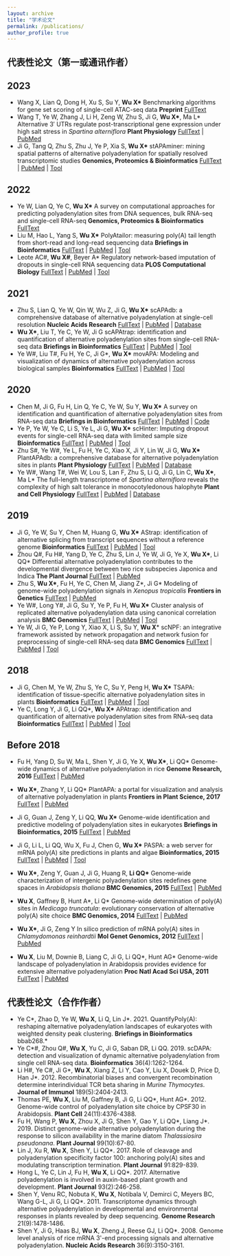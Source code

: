 ```yaml
---
layout: archive
title: "学术论文"
permalink: /publications/
author_profile: true
---
```


## 代表性论文（第一或通讯作者）

## 2023

- Wang X, Lian Q, Dong H, Xu S, Su Y, **Wu X\***
  Benchmarking algorithms for gene set scoring of single-cell ATAC-seq data
  **Preprint** [FullText](https://www.biorxiv.org/content/10.1101/2023.01.14.524081v1)
- Wang T, Ye W, Zhang J, Li H, Zeng W, Zhu S, Ji G, **Wu X\***, Ma L*
  Alternative 3′ UTRs regulate post-transcriptional gene expression under high salt stress in _Spartina alterniflora_
  **Plant Physiology** [FullText](https://academic.oup.com/plphys/advance-article/doi/10.1093/plphys/kiad030/6997591?login=true) | [PubMed](https://pubmed.ncbi.nlm.nih.gov/36682816/) 
- Ji G, Tang Q, Zhu S, Zhu J, Ye P, Xia S, **Wu X\*** 
  stAPAminer: mining spatial patterns of alternative polyadenylation for spatially resolved transcriptomic studies
  **Genomics, Proteomics & Bioinformatics**
  [FullText](https://www.sciencedirect.com/science/article/pii/S1672022923000037) | [PubMed](https://pubmed.ncbi.nlm.nih.gov/36669641/) | [Tool](https://github.com/BMILAB/stAPAminer)

## 2022

- Ye W, Lian Q, Ye C, **Wu X\***
  A survey on computational approaches for predicting polyadenylation sites from DNA sequences, bulk RNA-seq and single-cell RNA-seq
  **Genomics, Proteomics & Bioinformatics**
  [FullText](https://authors.elsevier.com/sd/article/S1672022922001218) 
- Liu M, Hao L, Yang S, **Wu X\***
  PolyAtailor: measuring poly(A) tail length from short-read and long-read sequencing data
  **Briefings in Bioinformatics**
  [FullText](https://doi.org/10.1093/bib/bbac271) | [PubMed](https://pubmed.ncbi.nlm.nih.gov/35769001/) | [Tool](https://github.com/BMILAB/PolyAtailor)
- Leote AC#, **Wu X#**, Beyer A\*
  Regulatory network-based imputation of dropouts in single-cell RNA sequencing data
  **PLOS Computational Biology**
  [FullText](https://journals.plos.org/ploscompbiol/article?id=10.1371/journal.pcbi.1009849) | [PubMed](https://pubmed.ncbi.nlm.nih.gov/35176023/) | [Tool](https://bioconductor.org/packages/release/bioc/html/ADImpute.html)

## 2021

- Zhu S, Lian Q, Ye W, Qin W, Wu Z, Ji G, **Wu X\***
  scAPAdb: a comprehensive database of alternative polyadenylation at single-cell resolution
  **Nucleic Acids Research**
  [FullText](https://academic.oup.com/nar/article/50/D1/D365/6368523) | [PubMed](https://pubmed.ncbi.nlm.nih.gov/34508354/) | [Database](http://www.bmibig.cn/scAPAdb/)
- **Wu X\***, Liu T, Ye C, Ye W, Ji G
  scAPAtrap: identification and quantification of alternative polyadenylation sites from single-cell RNA-seq data
  **Briefings in Bioinformatics**
  [FullText](https://academic.oup.com/bib/article/22/4/bbaa273/5952304) | [PubMed](https://pubmed.ncbi.nlm.nih.gov/33142319/) | [Tool](https://github.com/BMILAB/scAPAtrap)
- Ye W#, Liu T#, Fu H, Ye C, Ji G\*, **Wu X\***
  movAPA: Modeling and visualization of dynamics of alternative polyadenylation across biological samples
  **Bioinformatics**
  [FullText](https://doi.org/10.1093/bioinformatics/btaa997) | [PubMed](https://pubmed.ncbi.nlm.nih.gov/33258917/) | [Tool](https://github.com/BMILAB/movAPA)

## 2020

- Chen M, Ji G, Fu H, Lin Q, Ye C, Ye W, Su Y, **Wu X\***
  A survey on identification and quantification of alternative polyadenylation sites from RNA-seq data
  **Briefings in Bioinformatics**
  [FullText](https://doi.org/10.1093/bib/bbz068) | [PubMed](https://pubmed.ncbi.nlm.nih.gov/31267126/) | [Code](https://github.com/BMILAB/APAsurvey)
- Ye P, Ye W, Ye C, Li S, Ye L, Ji G, **Wu X\***
  scHinter: Imputing dropout events for single-cell RNA-seq data with limited sample size
  **Bioinformatics**
  [FullText](https://doi.org/10.1093/bioinformatics/btz627) | [PubMed](https://pubmed.ncbi.nlm.nih.gov/31392316/) | [Tool](https://github.com/BMILAB/scHinter)
- Zhu S#, Ye W#, Ye L, Fu H, Ye C, Xiao X, Ji Y, Lin W, Ji G, **Wu X\***
  PlantAPAdb: a comprehensive database for alternative polyadenylation sites in plants
  **Plant Physiology**
  [FullText](https://doi.org/10.1104/pp.19.00943) | [PubMed](https://pubmed.ncbi.nlm.nih.gov/31767692/) | [Database](http://www.bmibig.cn/plantAPAdb/)
- Ye W#, Wang T#, Wei W, Lou S, Lan F, Zhu S, Li Q, Ji G, Lin C, **Wu X\***, Ma L\*
  The full-length transcriptome of *Spartina alterniflora* reveals the complexity of high salt tolerance in monocotyledonous halophyte
  **Plant and Cell Physiology**
  [FullText](https://doi.org/10.1093/pcp/pcaa013)  | [PubMed](https://pubmed.ncbi.nlm.nih.gov/32044993/) | [Database](http://plantpolya.org/SAPacBio/)

## 2019

-  Ji G, Ye W, Su Y, Chen M, Huang G, **Wu X\***
  AStrap: identification of alternative splicing from transcript sequences without a reference genome
  **Bioinformatics**
  [FullText](https://doi.org/10.1093/bioinformatics/bty1008) | [PubMed](https://pubmed.ncbi.nlm.nih.gov/30535139/) | [Tool](https://github.com/BMILAB/AStrap)
- Zhou Q#, Fu H#, Yang D, Ye C, Zhu S, Lin J, Ye W, Ji G, Ye X, **Wu X\***, Li QQ\*
  Differential alternative polyadenylation contributes to the developmental divergence between two rice subspecies Japonica and Indica
  **The Plant Journal**
  [FullText](https://onlinelibrary.wiley.com/doi/10.1111/tpj.14209) | [PubMed](https://pubmed.ncbi.nlm.nih.gov/30570805/) 
-  Zhu S, **Wu X\***, Fu H, Ye C, Chen M, Jiang Z\*, Ji G\*
  Modeling of genome-wide polyadenylation signals in *Xenopus tropicalis*
  **Frontiers in Genetics**
  [FullText](10.3389/fgene.2019.00647) | [PubMed](https://pubmed.ncbi.nlm.nih.gov/31333724/) 
-  Ye W#, Long Y#, Ji G, Su Y, Ye P, Fu H, **Wu X\***
  Cluster analysis of replicated alternative polyadenylation data using canonical correlation analysis
  **BMC Genomics**
  [FullText](https://bmcgenomics.biomedcentral.com/articles/10.1186/s12864-019-5433-7) | [PubMed](https://pubmed.ncbi.nlm.nih.gov/30669970/) | [Tool](https://github.com/BMILAB/PASCCA)
-  Ye W, Ji G, Ye P, Long Y, Xiao X, Li S, Su Y, **Wu X***
  scNPF: an integrative framework assisted by network propagation and network fusion for preprocessing of single-cell RNA-seq data
  **BMC Genomics**
  [FullText](https://bmcgenomics.biomedcentral.com/articles/10.1186/s12864-019-5747-5) | [PubMed](https://pubmed.ncbi.nlm.nih.gov/31068142/) | [Tool](https://github.com/BMILAB/scNPF)

## 2018

- Ji G, Chen M, Ye W, Zhu S, Ye C, Su Y, Peng H, **Wu X\***
  TSAPA: identification of tissue-specific alternative polyadenylation sites in plants
  **Bioinformatics**
  [FullText](https://doi.org/10.1093/bioinformatics/bty044) | [PubMed](https://pubmed.ncbi.nlm.nih.gov/29385403/) | [Tool](https://github.com/BMILAB/TSAPA)
- Ye C, Long Y, Ji G, Li QQ\*, **Wu X\***
  APAtrap: identification and quantification of alternative polyadenylation sites from RNA-seq data
  **Bioinformatics**
  [FullText](https://doi.org/10.1093/bioinformatics/bty029) | [PubMed](https://pubmed.ncbi.nlm.nih.gov/29360928/) | [Tool](https://apatrap.sourceforge.io)

## Before 2018

- Fu H, Yang D, Su W, Ma L, Shen Y, Ji G, Ye X, **Wu X\***, Li QQ\*
  Genome-wide dynamics of alternative polyadenylation in rice
  **Genome Research, 2016**
  [FullText](https://genome.cshlp.org/content/26/12/1753) | [PubMed](https://pubmed.ncbi.nlm.nih.gov/27733415/) 

- **Wu X\***, Zhang Y, Li QQ\*
  PlantAPA: a portal for visualization and analysis of alternative polyadenylation in plants
  **Frontiers in Plant Science, 2017**
  [FullText](https://www.frontiersin.org/articles/10.3389/fpls.2016.00889/full) | [PubMed](https://www.ncbi.nlm.nih.gov/pmc/articles/PMC4914594/) 

- Ji G, Guan J, Zeng Y, Li QQ, **Wu X\***
  Genome-wide identification and predictive modeling of polyadenylation sites in eukaryotes
  **Briefings in Bioinformatics, 2015**
  [FullText](https://doi.org/10.1093/bib/bbu011) | [PubMed](https://pubmed.ncbi.nlm.nih.gov/24695098/) 

- Ji G, Li L, Li QQ, Wu X, Fu J, Chen G, **Wu X\***
  PASPA: a web server for mRNA poly(A) site predictions in plants and algae
  **Bioinformatics, 2015**
  [FullText](https://doi.org/10.1093/bioinformatics/btv004) | [PubMed](https://pubmed.ncbi.nlm.nih.gov/25583118/) | [Tool](http://www.bmibig.cn/mnt/tools/paspa/)

- **Wu X\***, Zeng Y, Guan J, Ji G, Huang R, **Li QQ\***
  Genome-wide characterization of intergenic polyadenylation sites redefines gene spaces in *Arabidopsis thaliana*
  **BMC Genomics, 2015**
  [FullText](https://bmcgenomics.biomedcentral.com/articles/10.1186/s12864-015-1691-1) | [PubMed](https://pubmed.ncbi.nlm.nih.gov/26155789/) 

- **Wu X**, Gaffney B, Hunt A\*, Li Q\*
  Genome-wide determination of poly(A) sites in *Medicago truncatula*: evolutionary conservation of alternative poly(A) site choice
  **BMC Genomics, 2014**
  [FullText](https://bmcgenomics.biomedcentral.com/articles/10.1186/1471-2164-15-615) | [PubMed](https://pubmed.ncbi.nlm.nih.gov/25048171/) 

- **Wu X\***, Ji G, Zeng Y
  In silico prediction of mRNA poly(A) sites in *Chlamydomonas reinhardtii*
  **Mol Genet Genomics, 2012**
  [FullText](https://link.springer.com/article/10.1007/s00438-012-0725-5) | [PubMed](https://pubmed.ncbi.nlm.nih.gov/23108961/) 

- **Wu X**, Liu M, Downie B, Liang C, Ji G, Li QQ\*, Hunt AG\*
  Genome-wide landscape of polyadenylation in Arabidopsis provides evidence for extensive alternative polyadenylation
  **Proc Natl Acad Sci USA, 2011**
  [FullText](https://www.pnas.org/doi/10.1073/pnas.1019732108) | [PubMed](https://pubmed.ncbi.nlm.nih.gov/21746925/)

  

## 代表性论文（合作作者）

- Ye C\*, Zhao D, Ye W, **Wu X**, Li Q, Lin J\*. 2021. QuantifyPoly(A): reshaping alternative polyadenylation landscapes of eukaryotes with weighted density peak clustering. **Briefings in Bioinformatics** bbab268.*
- Ye C\*#, Zhou Q\#, **Wu X**, Yu C, Ji G, Saban DR, Li QQ. 2019. scDAPA: detection and visualization of dynamic alternative polyadenylation from single cell RNA-seq data. **Bioinformatics** 36(4):1262-1264.
- Li H#, Ye C#, Ji G\*, **Wu X**, Xiang Z, Li Y, Cao Y, Liu X, Douek D, Price D, Han J\*. 2012. Recombinatorial biases and convergent recombination determine interindividual TCR beta sharing in *Murine Thymocytes*. **Journal of Immunol** 189(5):2404-2413. 
- Thomas PE, **Wu X**, Liu M, Gaffney B, Ji G, Li QQ\*, Hunt AG\*. 2012. Genome-wide control of polyadenylation site choice by CPSF30 in Arabidopsis. **Plant Cell** 24(11):4376-4388.
- Fu H, Wang P, **Wu X**, Zhou X, Ji G, Shen Y, Gao Y, Li QQ\*, Liang J\*. 2019. Distinct genome-wide alternative polyadenylation during the response to silicon availability in the marine diatom *Thalassiosira pseudonana*. **Plant Journal** 99(10):67-80.
- Lin J, Xu R, **Wu X**, Shen Y, Li QQ\*. 2017. Role of cleavage and polyadenylation specificity factor 100: anchoring poly(A) sites and modulating transcription termination. **Plant Journal** 91:829-839.
- Hong L, Ye C, Lin J, Fu H, **Wu X**, Li QQ\*. 2017. Alternative polyadenylation is involved in auxin-based plant growth and development. **Plant Journal** 93(2):246-258.
- Shen Y, Venu RC, Nobuta K, **Wu X**, Notibala V, Demirci C, Meyers BC, Wang G-L, Ji G, Li QQ\*. 2011. Transcriptome dynamics through alternative polyadenylation in developmental and environmental responses in plants revealed by deep sequencing. **Genome Research** 21(9):1478-1486.
- Shen Y, Ji G, Haas BJ, **Wu X**, Zheng J, Reese GJ, Li QQ\*. 2008. Genome level analysis of rice mRNA 3'-end processing signals and alternative polyadenylation. **Nucleic Acids Research** 36(9):3150-3161.

